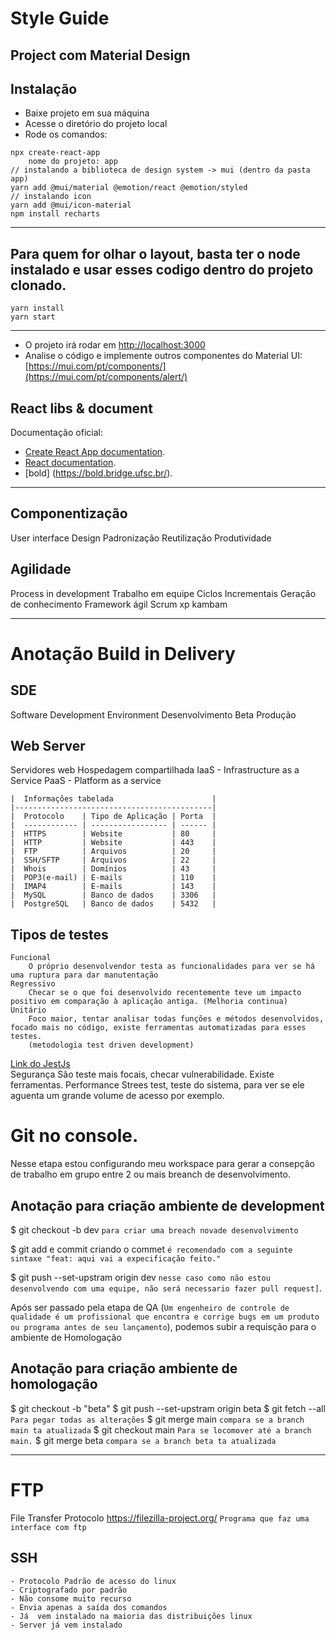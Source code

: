 # Style Guide
Project com Material Design
---
## Instalação
- Baixe projeto em sua máquina
- Acesse o diretório do projeto local
- Rode os comandos:

```
npx create-react-app
    nome do projeto: app
// instalando a biblioteca de design system -> mui (dentro da pasta app)     
yarn add @mui/material @emotion/react @emotion/styled
// instalando icon
yarn add @mui/icon-material
npm install recharts
```
---
## Para quem for olhar o layout, basta ter o node instalado e usar esses codigo dentro do projeto clonado.

```
yarn install
yarn start

```
---

- O projeto irá rodar em [http://localhost:3000](http://localhost:3000) 
- Analise o código e implemente outros componentes do Material UI: [https://mui.com/pt/components/](https://mui.com/pt/components/alert/)

## React libs & document
Documentação oficial: 
- [Create React App documentation](https://facebook.github.io/create-react-app/docs/getting-started).
- [React documentation](https://reactjs.org/).
- [bold] (https://bold.bridge.ufsc.br/).

---

## Componentização
User interface Design
    Padronização
    Reutilização
    Produtividade

## Agilidade
Process in development
    Trabalho em equipe
    Ciclos Incrementais
    Geração de conhecimento
Framework ágil
    Scrum
    xp
    kambam

---
# Anotação Build in Delivery

## SDE
Software Development Environment
    Desenvolvimento
    Beta
    Produção

## Web Server
Servidores web
    Hospedagem compartilhada
    IaaS - Infrastructure as a Service
    PaaS - Platform as a service

    |  Informações tabelada                      |
    |--------------------------------------------|
    |  Protocolo    | Tipo de Aplicação | Porta  |
    |  ------------ | ----------------- | ------ |
    |  HTTPS        | Website           | 80     |
    |  HTTP         | Website           | 443    |
    |  FTP          | Arquivos          | 20     |
    |  SSH/SFTP     | Arquivos          | 22     |
    |  Whois        | Domínios          | 43     |
    |  POP3(e-mail) | E-mails           | 110    |
    |  IMAP4        | E-mails           | 143    |
    |  MySQL        | Banco de dados    | 3306   |
    |  PostgreSQL   | Banco de dados    | 5432   |

## Tipos de testes
    Funcional
        O próprio desenvolvendor testa as funcionalidades para ver se há uma ruptura para dar manutentação
    Regressivo
        Checar se o que foi desenvolvido recentemente teve um impacto positivo em comparação à aplicação antiga. (Melhoria continua)
    Unitário
        Foco maior, tentar analisar todas funções e métodos desenvolvidos, focado mais no código, existe ferramentas automatizadas para esses testes.
        (metodologia test driven development)
[Link do JestJs](https://jestjs.io/pt-BR/)  
    Segurança
        São teste mais focais, checar vulnerabilidade. Existe ferramentas.
    Performance
        Strees test, teste do sistema, para ver se ele aguenta um grande volume de acesso por exemplo.

# Git no console.
Nesse etapa estou configurando meu workspace para gerar a consepção de trabalho em grupo entre 2  ou mais breanch de desenvolvimento.

## Anotação para criação ambiente de development

$ git checkout -b dev `para criar uma breach novade desenvolvimento`

$ git add e commit criando  o commet `é recomendado com a seguinte sintaxe "feat: aqui vai a expecificação feito."`

$ git push --set-upstram origin dev `nesse caso como não estou desenvolvendo com uma equipe, não será necessario fazer pull request]`.

Após ser passado pela etapa de QA (`Um engenheiro de controle de qualidade é um profissional que encontra e corrige bugs em um produto ou programa antes de seu lançamento`), podemos subir a requisção para o ambiente de Homologação

## Anotação para criação ambiente de homologação

$ git checkout -b "beta" 
$ git push --set-upstram origin beta
$ git fetch --all `Para pegar todas as alterações`
$ git merge main `compara se a branch main ta atualizada`
$ git checkout main `Para se locomover até a branch main.`
$ git merge beta `compara se a branch beta ta atualizada`

---

# FTP
File Transfer Protocolo
https://filezilla-project.org/ `Programa que faz uma interface com ftp`

## SSH
    - Protocolo Padrão de acesso do linux
    - Criptografado por padrão
    - Não consome muito recurso
    - Envia apenas a saída dos comandos
    - Já  vem instalado na maioria das distribuições linux
    - Server já vem instalado
